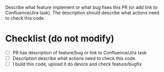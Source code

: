 Describe what feature implement or what bug fixes this PR (or add link to Confluence/Jira task). The description should describe what actions need to check this code.

# Checklist (do not modify)

- [ ] PR has description of feature/bug or link to Confluence/Jira task
- [ ] Description describe what actions need to check this code.
- [ ] I build this code, upload it do device and check feature/bugfix